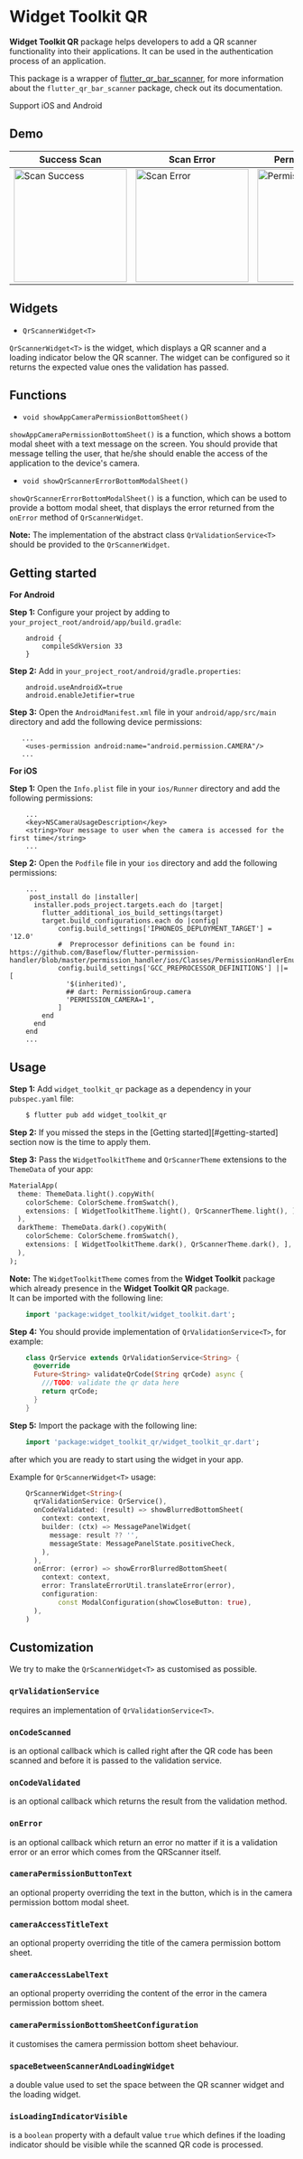 
# Widget Toolkit QR

**Widget Toolkit QR** package helps developers to add a QR scanner functionality into their applications. It can be used
in the authentication process of an application.

This package is a wrapper of [flutter_qr_bar_scanner](https://pub.dev/packages/flutter_qr_bar_scanner),
for more information about the `flutter_qr_bar_scanner` package, check out its documentation.

Support iOS and Android

## Demo

| Success Scan | Scan Error | Permission Asked  | 
|---|---|---|
| <img width=200 src="https://raw.githubusercontent.com/Prime-Holding/widget_toolkit/develop/packages/widget_toolkit_qr/doc/assets/scan_success.webp" alt="Scan Success"></img> | <img width=200 src="https://raw.githubusercontent.com/Prime-Holding/widget_toolkit/develop/packages/widget_toolkit_qr/doc/assets/scan_error.webp" alt="Scan Error"></img> | <img width=200 src="https://raw.githubusercontent.com/Prime-Holding/widget_toolkit/develop/packages/widget_toolkit_qr/doc/assets/permission_asked.webp" alt="Permission Asked"></img> |

## Widgets

 - `QrScannerWidget<T>`

`QrScannerWidget<T>` is the widget, which displays a QR scanner and a loading indicator below the QR scanner.
The widget can be configured so it returns the expected value ones the validation has passed.

## Functions

 - `void showAppCameraPermissionBottomSheet()`

`showAppCameraPermissionBottomSheet()` is a function, which shows a bottom modal sheet 
with a text message on the screen. You should provide that message telling the user, that he/she should enable 
the access of the application to the device's camera.

 - `void showQrScannerErrorBottomModalSheet()`
 
`showQrScannerErrorBottomModalSheet()` is a function, which can be used to provide a bottom modal 
sheet, that displays the error returned from the `onError` method of `QrScannerWidget`.

**Note:** The implementation of the abstract class `QrValidationService<T>` should be provided to the `QrScannerWidget`.

## Getting started

**For Android**

**Step 1:** Configure your project by adding to `your_project_root/android/app/build.gradle`:
```
    android {
        compileSdkVersion 33
    }
```
**Step 2:** Add in `your_project_root/android/gradle.properties`:
```
    android.useAndroidX=true
    android.enableJetifier=true
```
**Step 3:** Open the `AndroidManifest.xml` file in your `android/app/src/main` directory and add the following device permissions:

```
   ...
    <uses-permission android:name="android.permission.CAMERA"/>
   ...
```

**For iOS**

**Step 1:** Open the `Info.plist` file in your `ios/Runner` directory and add the following permissions:

```
    ...
    <key>NSCameraUsageDescription</key>
    <string>Your message to user when the camera is accessed for the first time</string>
    ...

```


**Step 2:** Open the `Podfile` file in your `ios` directory and add the following permissions:
```
    ...
     post_install do |installer|
      installer.pods_project.targets.each do |target|
        flutter_additional_ios_build_settings(target)
        target.build_configurations.each do |config|
            config.build_settings['IPHONEOS_DEPLOYMENT_TARGET'] = '12.0'
            #  Preprocessor definitions can be found in: https://github.com/Baseflow/flutter-permission-handler/blob/master/permission_handler/ios/Classes/PermissionHandlerEnums.h
            config.build_settings['GCC_PREPROCESSOR_DEFINITIONS'] ||= [
              '$(inherited)',
              ## dart: PermissionGroup.camera
              'PERMISSION_CAMERA=1',
            ]
        end
      end
    end
    ...
```

## Usage

**Step 1:** Add `widget_toolkit_qr` package as a dependency in your `pubspec.yaml` file:

```bash
    $ flutter pub add widget_toolkit_qr
```

**Step 2:** If you missed the steps in the [Getting started][#getting-started] section now is the time to apply them.

**Step 3:** Pass the `WidgetToolkitTheme` and `QrScannerTheme` extensions to the `ThemeData` of your app:
```dart
MaterialApp(    
  theme: ThemeData.light().copyWith(    
    colorScheme: ColorScheme.fromSwatch(),
    extensions: [ WidgetToolkitTheme.light(), QrScannerTheme.light(), ],
  ),    
  darkTheme: ThemeData.dark().copyWith(    
    colorScheme: ColorScheme.fromSwatch(),    
    extensions: [ WidgetToolkitTheme.dark(), QrScannerTheme.dark(), ],
  ),
);
```
**Note:** The `WidgetToolkitTheme` comes from the **Widget Toolkit** package which already presence in the **Widget Toolkit QR** package.  
It can be imported with the following line:
```dart
    import 'package:widget_toolkit/widget_toolkit.dart';
```  

**Step 4:** You should provide implementation of `QrValidationService<T>`, for example:
```dart
    class QrService extends QrValidationService<String> {
      @override
      Future<String> validateQrCode(String qrCode) async {
        ///TODO: validate the qr data here
        return qrCode;
      }
    }
```

**Step 5:** Import the package with the following line:
```dart
    import 'package:widget_toolkit_qr/widget_toolkit_qr.dart';  
```
after which you are ready to start using the widget in your app.

Example for `QrScannerWidget<T>` usage:
```dart
    QrScannerWidget<String>(
      qrValidationService: QrService(),
      onCodeValidated: (result) => showBlurredBottomSheet(
        context: context,
        builder: (ctx) => MessagePanelWidget(
          message: result ?? '',
          messageState: MessagePanelState.positiveCheck,
        ),
      ),
      onError: (error) => showErrorBlurredBottomSheet(
        context: context,
        error: TranslateErrorUtil.translateError(error),
        configuration:
            const ModalConfiguration(showCloseButton: true),
      ),
    )
```

## Customization

We try to make the `QrScannerWidget<T>` as customised as possible.

### `qrValidationService`
requires an implementation of `QrValidationService<T>`.

### `onCodeScanned`
is an optional callback which is called right after the QR code has been scanned and before it is passed to the validation service.

### `onCodeValidated`
is an optional callback which returns the result from the validation method.

### `onError`
is an optional callback which return an error no matter if it is a validation error or an error which comes from the QRScanner itself.

### `cameraPermissionButtonText`
an optional property overriding the text in the button, which is in the camera permission bottom modal sheet.

### `cameraAccessTitleText`
an optional property overriding the title of the camera permission bottom sheet.

### `cameraAccessLabelText`
an optional property overriding the content of the error in the camera permission bottom sheet.

### `cameraPermissionBottomSheetConfiguration`
it customises the camera permission bottom sheet behaviour.

### `spaceBetweenScannerAndLoadingWidget`
a double value used to set the space between the QR scanner widget and the loading widget.

### `isLoadingIndicatorVisible`
is a `boolean` property with a default value `true` which defines if the loading indicator should be visible while the scanned QR code is processed.

